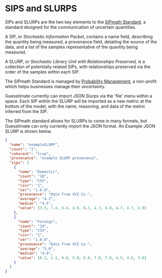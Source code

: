 # SIPS and SLURPS

SIPs and SLURPs are the two key elements to the [SIPmath Standard](http://probabilitymanagement.org/standards.html), a
standard designed for the communication of uncertain quantities.

A SIP, or _Stochastic Information Packet_, contains a name field, describing the quantity being measured, a provenance
field, detailing the source of the data, and a list of the samples representative of the quantity being measured.

A SLURP, or _Stochastic Library Unit with Relationships Preserved,_ is a collection of potentially related SIPs, with
relationships preserved via the order of the samples within each SIP.

The SIPmath Standard is managed by [Probability Management](http://probabilitymanagement.org/what-we-do.html), a
non-profit which helps businesses manage their uncertainty.

Guesstimate currently can import JSON Slurps via the 'file' menu within a space. Each SIP within the SLURP will be
imported as a new metric at the bottom of the model, with the name, reasoning, and data of the metric inferred from the
SIP.

The SIPmath standard allows for SLURPs to come in many formats, but Guesstimate can only currently import the JSON
format. An Example JSON SLURP is shown below.

```json
{
  "name": "exampleSLURP",
  "count": "2",
  "coherent": "true",
  "provenance": "example SLURP provenance",
  "sips": [
    {
      "name": "Domestic",
      "count": "10",
      "type": "CSV",
      "csvr": "1",
      "ver": "1.0.0",
      "provenance": "Data from XYZ Co.",
      "average": "4.2",
      "median": "4.5",
      "value": [3.5, 7.4, 4.4, 4.6, 0.7, 4.3, 4.8, 4.7, 4.7, 2.9]
    },
    {
      "name": "Foreign",
      "count": "10",
      "type": "CSV",
      "csvr": "1",
      "ver": "1.0.0",
      "provenance": "Data from XYZ Co.",
      "average": "5.0",
      "median": "4.9",
      "value": [6.2, 1.1, 4.8, 5.0, 6.0, 7.8, 7.0, 4.5, 4.6, 3.0]
    }
  ]
}
```
